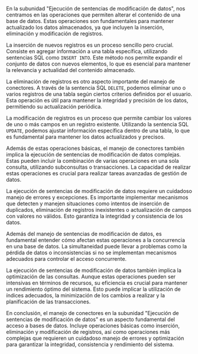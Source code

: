 En la subunidad "Ejecución de sentencias de modificación de datos", nos centramos en las operaciones que permiten alterar el contenido de una base de datos. Estas operaciones son fundamentales para mantener actualizado los datos almacenados, ya que incluyen la inserción, eliminación y modificación de registros.

La inserción de nuevos registros es un proceso sencillo pero crucial. Consiste en agregar información a una tabla específica, utilizando sentencias SQL como `INSERT INTO`. Este método nos permite expandir el conjunto de datos con nuevos elementos, lo que es esencial para mantener la relevancia y actualidad del contenido almacenado.

La eliminación de registros es otro aspecto importante del manejo de conectores. A través de la sentencia SQL `DELETE`, podemos eliminar uno o varios registros de una tabla según ciertos criterios definidos por el usuario. Esta operación es útil para mantener la integridad y precisión de los datos, permitiendo su actualización periódica.

La modificación de registros es un proceso que permite cambiar los valores de uno o más campos en un registro existente. Utilizando la sentencia SQL `UPDATE`, podemos ajustar información específica dentro de una tabla, lo que es fundamental para mantener los datos actualizados y precisos.

Además de estas operaciones básicas, el manejo de conectores también implica la ejecución de sentencias de modificación de datos complejas. Estas pueden incluir la combinación de varias operaciones en una sola consulta, utilizando subconsultas o transacciones. La capacidad de realizar estas operaciones es crucial para realizar tareas avanzadas de gestión de datos.

La ejecución de sentencias de modificación de datos requiere un cuidadoso manejo de errores y excepciones. Es importante implementar mecanismos que detecten y manejen situaciones como intentos de inserción de duplicados, eliminación de registros inexistentes o actualización de campos con valores no válidos. Esto garantiza la integridad y consistencia de los datos.

Además del manejo de sentencias de modificación de datos, es fundamental entender cómo afectan estas operaciones a la concurrencia en una base de datos. La simultaneidad puede llevar a problemas como la pérdida de datos o inconsistencias si no se implementan mecanismos adecuados para controlar el acceso concurrente.

La ejecución de sentencias de modificación de datos también implica la optimización de las consultas. Aunque estas operaciones pueden ser intensivas en términos de recursos, su eficiencia es crucial para mantener un rendimiento óptimo del sistema. Esto puede implicar la utilización de índices adecuados, la minimización de los cambios a realizar y la planificación de las transacciones.

En conclusión, el manejo de conectores en la subunidad "Ejecución de sentencias de modificación de datos" es un aspecto fundamental del acceso a bases de datos. Incluye operaciones básicas como inserción, eliminación y modificación de registros, así como operaciones más complejas que requieren un cuidadoso manejo de errores y optimización para garantizar la integridad, consistencia y rendimiento del sistema.
